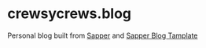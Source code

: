 # crewsycrews.blog

Personal blog built from [Sapper](https://github.com/sveltejs/sapper) and [Sapper Blog Tamplate](https://github.com/Charca/sapper-blog-template)